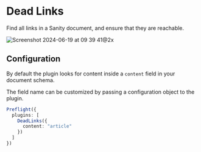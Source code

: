 # Dead Links

Find all links in a Sanity document, and ensure that they are reachable.

![Screenshot 2024-06-19 at 09 39 41@2x](https://github.com/planetary/sanity-plugin-link-check/assets/1646307/b8b2aa63-4ad6-480f-b24e-52ffb6ef57b1)

## Configuration

By default the plugin looks for content inside a `content` field in your
document schema.

The field name can be customized by passing a configuration object to the plugin.

```ts
Preflight({
  plugins: [
    DeadLinks({
      content: "article"
    })
  ]
})
```
